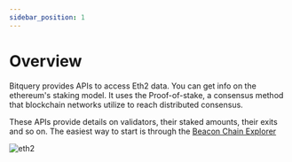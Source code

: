 ```yaml
---
sidebar_position: 1
---
```


# Overview

Bitquery provides APIs to access Eth2 data. You can get info on the ethereum's staking model. It uses the Proof-of-stake, a consensus method that blockchain networks utilize to reach distributed consensus. 

These APIs provide details on validators, their staked amounts, their exits and so on. The easiest way to start is through the [Beacon Chain Explorer](https://explorer.bitquery.io/eth2)

![eth2](/img/ide/eth2.png)